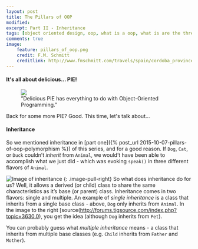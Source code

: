 ```yaml
---
layout: post
title: The Pillars of OOP
modified:
excerpt: Part II - Inheritance
tags: [object oriented design, oop, what is a oop, what is are the three pillars of object oriented design, encapsulation, polymorpish, inheritance, oop in c++, PIE, three pillars of oop, tutorial on OOP, programming, programming languages]
comments: true
image:
    feature: pillars_of_oop.png
    credit: F.M. Schmitt
    creditlink: http://www.fmschmitt.com/travels/spain/cordoba_province/cordoba-mosque/FirstExpansion.html
---
```


#### It's all about delicious… PIE!

<figure>
    <a href="http://www.epicurious.com/images/articlesguides/seasonalcooking/winter/key-lime-pie.jpg"><img src="http://www.epicurious.com/images/articlesguides/seasonalcooking/winter/key-lime-pie.jpg"></a>
    <figcaption>”Delicious PIE has everything to do with Object-Oriented Programming.”</figcaption>
</figure>

Back for some more PIE? Good. This time, let's talk about...

#### Inheritance

So we mentioned inheritance in [part one]({% post_url 2015-10-07-pillars-of-oop-polymorphism %}) of this series, and for a good reason. If `Dog`, `Cat`, or `Duck` couldn’t *inherit* from `Animal`, we would’t have been able to accomplish what we just did   - which was evoking `speak()` in three different flavors of `Animal`.

![Image of inheritance](http://www.derekyu.com/tigs/forums/tutorials/gmtut/gmtut-008.png)
{: .image-pull-right}
So what does inheritance do for us? Well, it allows a derived (or child) class to share the same characteristics as it’s base (or parent) class.  Inheritance comes in two flavors: single and multiple. An example of *single inheritance* is a class that inherits from a single base class - above, `Dog` only inherits from `Animal`. In the image to the right [source(http://forums.tigsource.com/index.php?topic=3630.0), you get the idea (although `Dog` inherits from `Pet`). 

You can probably guess what *multiple inheritance* means - a class that inherits from multiple base classes (e.g. `Child` inherits from `Father` and `Mother`). 
